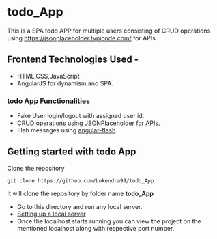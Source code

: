 # todo_App
This is a SPA todo APP for multiple users consisting of CRUD operations using https://jsonplaceholder.typicode.com/ for APIs


## Frontend Technologies Used - 
* HTML,CSS,JavaScript
* AngularJS for dynamism and SPA.

### todo App Functionalities

* Fake User login/logout with assigned user id.
* CRUD operations using [JSONPlaceholder](https://jsonplaceholder.typicode.com/) for APIs.
* Flah messages using [angular-flash](https://github.com/sachinchoolur/angular-flash.)


## Getting started with todo App

Clone the repository
```
git clone https://github.com/Lokendra99/todo_App
```
It will clone the repository by folder name **todo_App**

* Go to this directory and run any local server.
* [Setting up a local server](https://developer.mozilla.org/en-US/docs/Learn/Common_questions/set_up_a_local_testing_server)
* Once the localhost starts running you can view the project on the mentioned localhost along with respective port number.
